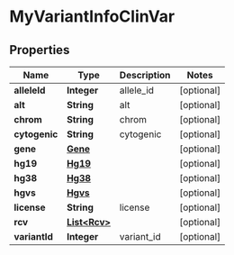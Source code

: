 

# MyVariantInfoClinVar


## Properties

| Name | Type | Description | Notes |
|------------ | ------------- | ------------- | -------------|
|**alleleId** | **Integer** | allele_id |  [optional] |
|**alt** | **String** | alt |  [optional] |
|**chrom** | **String** | chrom |  [optional] |
|**cytogenic** | **String** | cytogenic |  [optional] |
|**gene** | [**Gene**](Gene.md) |  |  [optional] |
|**hg19** | [**Hg19**](Hg19.md) |  |  [optional] |
|**hg38** | [**Hg38**](Hg38.md) |  |  [optional] |
|**hgvs** | [**Hgvs**](Hgvs.md) |  |  [optional] |
|**license** | **String** | license |  [optional] |
|**rcv** | [**List&lt;Rcv&gt;**](Rcv.md) |  |  [optional] |
|**variantId** | **Integer** | variant_id |  [optional] |



